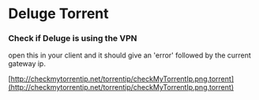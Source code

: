 # Deluge Torrent

### Check if Deluge is using the VPN

open this in your client and it should give an 'error' followed by the current gateway ip.

[http://checkmytorrentip.net/torrentip/checkMyTorrentIp.png.torrent](http://checkmytorrentip.net/torrentip/checkMyTorrentIp.png.torrent)
